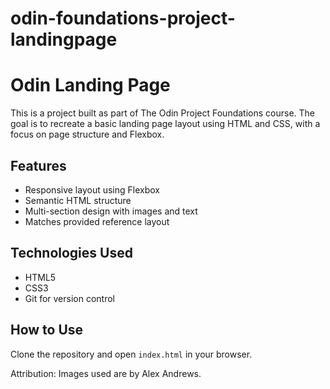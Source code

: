 # odin-foundations-project-landingpage
# Odin Landing Page

This is a project built as part of The Odin Project Foundations course. The goal is to recreate a basic landing page layout using HTML and CSS, with a focus on page structure and Flexbox.

## Features

- Responsive layout using Flexbox
- Semantic HTML structure
- Multi-section design with images and text
- Matches provided reference layout

## Technologies Used

- HTML5
- CSS3
- Git for version control

## How to Use

Clone the repository and open `index.html` in your browser.

Attribution: Images used are by Alex Andrews.